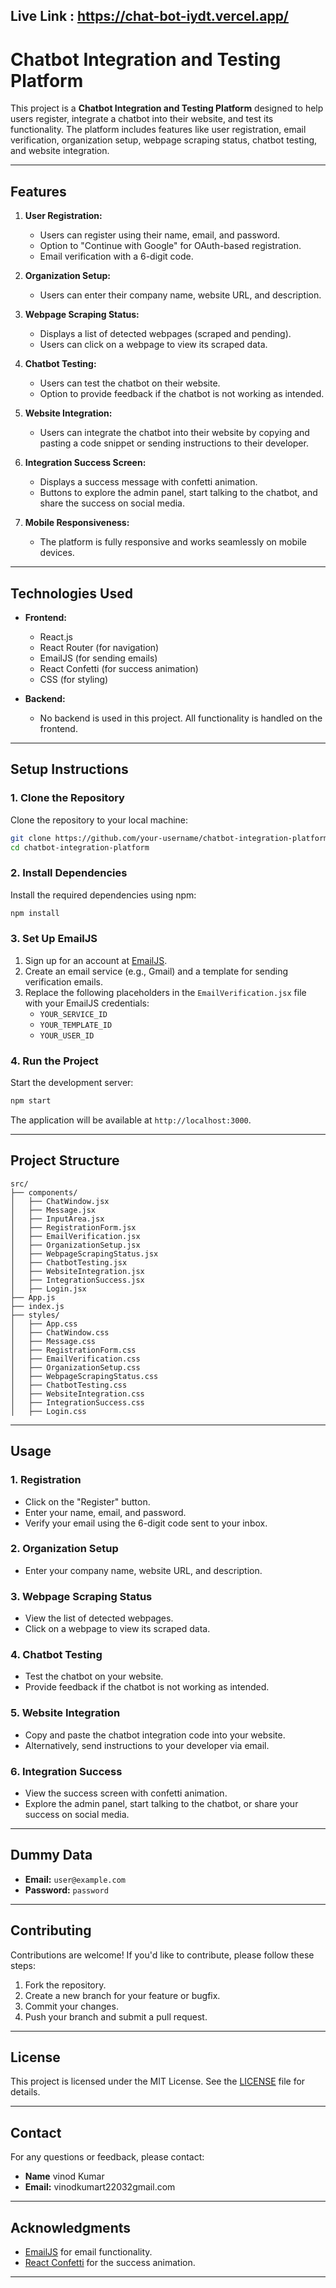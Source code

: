 Live Link : https://chat-bot-iydt.vercel.app/
---

# **Chatbot Integration and Testing Platform**

This project is a **Chatbot Integration and Testing Platform** designed to help users register, integrate a chatbot into their website, and test its functionality. The platform includes features like user registration, email verification, organization setup, webpage scraping status, chatbot testing, and website integration.

---

## **Features**

1. **User Registration:**
   - Users can register using their name, email, and password.
   - Option to "Continue with Google" for OAuth-based registration.
   - Email verification with a 6-digit code.

2. **Organization Setup:**
   - Users can enter their company name, website URL, and description.

3. **Webpage Scraping Status:**
   - Displays a list of detected webpages (scraped and pending).
   - Users can click on a webpage to view its scraped data.

4. **Chatbot Testing:**
   - Users can test the chatbot on their website.
   - Option to provide feedback if the chatbot is not working as intended.

5. **Website Integration:**
   - Users can integrate the chatbot into their website by copying and pasting a code snippet or sending instructions to their developer.

6. **Integration Success Screen:**
   - Displays a success message with confetti animation.
   - Buttons to explore the admin panel, start talking to the chatbot, and share the success on social media.

7. **Mobile Responsiveness:**
   - The platform is fully responsive and works seamlessly on mobile devices.

---

## **Technologies Used**

- **Frontend:**
  - React.js
  - React Router (for navigation)
  - EmailJS (for sending emails)
  - React Confetti (for success animation)
  - CSS (for styling)

- **Backend:**
  - No backend is used in this project. All functionality is handled on the frontend.

---

## **Setup Instructions**

### **1. Clone the Repository**
Clone the repository to your local machine:
```bash
git clone https://github.com/your-username/chatbot-integration-platform.git
cd chatbot-integration-platform
```

### **2. Install Dependencies**
Install the required dependencies using npm:
```bash
npm install
```

### **3. Set Up EmailJS**
1. Sign up for an account at [EmailJS](https://www.emailjs.com/).
2. Create an email service (e.g., Gmail) and a template for sending verification emails.
3. Replace the following placeholders in the `EmailVerification.jsx` file with your EmailJS credentials:
   - `YOUR_SERVICE_ID`
   - `YOUR_TEMPLATE_ID`
   - `YOUR_USER_ID`

### **4. Run the Project**
Start the development server:
```bash
npm start
```
The application will be available at `http://localhost:3000`.

---

## **Project Structure**

```
src/
├── components/
│   ├── ChatWindow.jsx
│   ├── Message.jsx
│   ├── InputArea.jsx
│   ├── RegistrationForm.jsx
│   ├── EmailVerification.jsx
│   ├── OrganizationSetup.jsx
│   ├── WebpageScrapingStatus.jsx
│   ├── ChatbotTesting.jsx
│   ├── WebsiteIntegration.jsx
│   ├── IntegrationSuccess.jsx
│   ├── Login.jsx
├── App.js
├── index.js
├── styles/
│   ├── App.css
│   ├── ChatWindow.css
│   ├── Message.css
│   ├── RegistrationForm.css
│   ├── EmailVerification.css
│   ├── OrganizationSetup.css
│   ├── WebpageScrapingStatus.css
│   ├── ChatbotTesting.css
│   ├── WebsiteIntegration.css
│   ├── IntegrationSuccess.css
│   ├── Login.css
```

---

## **Usage**

### **1. Registration**
- Click on the "Register" button.
- Enter your name, email, and password.
- Verify your email using the 6-digit code sent to your inbox.

### **2. Organization Setup**
- Enter your company name, website URL, and description.

### **3. Webpage Scraping Status**
- View the list of detected webpages.
- Click on a webpage to view its scraped data.

### **4. Chatbot Testing**
- Test the chatbot on your website.
- Provide feedback if the chatbot is not working as intended.

### **5. Website Integration**
- Copy and paste the chatbot integration code into your website.
- Alternatively, send instructions to your developer via email.

### **6. Integration Success**
- View the success screen with confetti animation.
- Explore the admin panel, start talking to the chatbot, or share your success on social media.

---

## **Dummy Data**

- **Email:** `user@example.com`
- **Password:** `password`

---

## **Contributing**

Contributions are welcome! If you'd like to contribute, please follow these steps:

1. Fork the repository.
2. Create a new branch for your feature or bugfix.
3. Commit your changes.
4. Push your branch and submit a pull request.

---

## **License**

This project is licensed under the MIT License. See the [LICENSE](LICENSE) file for details.

---

## **Contact**

For any questions or feedback, please contact:

- **Name** vinod Kumar
- **Email:** vinodkumart22032gmail.com


---

## **Acknowledgments**

- [EmailJS](https://www.emailjs.com/) for email functionality.
- [React Confetti](https://www.npmjs.com/package/react-confetti) for the success animation.

---
